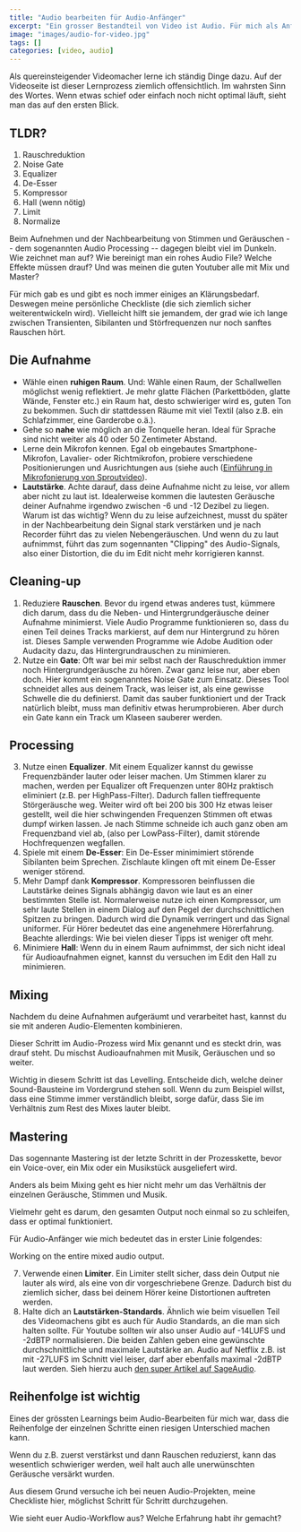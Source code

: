 ```yaml
---
title: "Audio bearbeiten für Audio-Anfänger"
excerpt: "Ein grosser Bestandteil von Video ist Audio. Für mich als Anfänger schwarze Magie. Diese Checkliste hat mir geholfen."
image: "images/audio-for-video.jpg"
tags: []
categories: [video, audio]
---
```


Als quereinsteigender Videomacher lerne ich ständig Dinge dazu. Auf der Videoseite ist dieser Lernprozess ziemlich offensichtlich. Im wahrsten Sinn des Wortes. Wenn etwas schief oder einfach noch nicht optimal läuft, sieht man das auf den ersten Blick.

## TLDR?

1. Rauschreduktion
2. Noise Gate
3. Equalizer
4. De-Esser
5. Kompressor
6. Hall (wenn nötig)
7. Limit
8. Normalize

Beim Aufnehmen und der Nachbearbeitung von Stimmen und Geräuschen -- dem sogenannten Audio Processing -- dagegen bleibt viel im Dunkeln. Wie zeichnet man auf? Wie bereinigt man ein rohes Audio File? Welche Effekte müssen drauf? Und was meinen die guten Youtuber alle mit Mix und Master?

Für mich gab es und gibt es noch immer einiges an Klärungsbedarf. Deswegen meine persönliche Checkliste (die sich ziemlich sicher weiterentwickeln wird). Vielleicht hilft sie jemandem, der grad wie ich lange zwischen Transienten, Sibilanten und Störfrequenzen nur noch sanftes Rauschen hört.

## Die Aufnahme

- Wähle einen **ruhigen Raum**. Und: Wähle einen Raum, der Schallwellen möglichst wenig reflektiert. Je mehr glatte Flächen (Parkettböden, glatte Wände, Fenster etc.) ein Raum hat, desto schwieriger wird es, guten Ton zu bekommen. Such dir stattdessen Räume mit viel Textil (also z.B. ein Schlafzimmer, eine Garderobe o.ä.).
- Gehe so **nahe** wie möglich an die Tonquelle heran. Ideal für Sprache sind nicht weiter als 40 oder 50 Zentimeter Abstand.
- Lerne dein Mikrofon kennen. Egal ob eingebautes Smartphone-Mikrofon, Lavalier- oder Richtmikrofon, probiere verschiedene Positionierungen und Ausrichtungen aus (siehe auch ([Einführung in Mikrofonierung von Sproutvideo](https://sproutvideo.com/blog/three-essential-mic-setups-when-to-use-them.html)).
- **Lautstärke**. Achte darauf, dass deine Aufnahme nicht zu leise, vor allem aber nicht zu laut ist. Idealerweise kommen die lautesten Geräusche deiner Aufnahme irgendwo zwischen -6 und -12 Dezibel zu liegen. Warum ist das wichtig? Wenn du zu leise aufzeichnest, musst du später in der Nachbearbeitung dein Signal stark verstärken und je nach Recorder führt das zu vielen Nebengeräuschen. Und wenn du zu laut aufnimmst, führt das zum sogennanten "Clipping" des Audio-Signals, also einer Distortion, die du im Edit nicht mehr korrigieren kannst.

## Cleaning-up

1. Reduziere **Rauschen**. Bevor du irgend etwas anderes tust, kümmere dich darum, dass du die Neben- und Hintergrundgeräusche deiner Aufnahme minimierst. Viele Audio Programme funktionieren so, dass du einen Teil deines Tracks markierst, auf dem nur Hintergrund zu hören ist. Dieses Sample verwenden Programme wie Adobe Audition oder Audacity dazu, das Hintergrundrauschen zu minimieren.
2. Nutze ein **Gate**: Oft war bei mir selbst nach der Rauschreduktion immer noch Hintergrundgeräusche zu hören. Zwar ganz leise nur, aber eben doch. Hier kommt ein sogenanntes Noise Gate zum Einsatz. Dieses Tool schneidet alles aus deinem Track, was leiser ist, als eine gewisse Schwelle die du definierst. Damit das sauber funktioniert und der Track natürlich bleibt, muss man definitiv etwas herumprobieren. Aber durch ein Gate kann ein Track um Klaseen sauberer werden.

## Processing

3. Nutze einen **Equalizer**. Mit einem Equalizer kannst du gewisse Frequenzbänder lauter oder leiser machen. Um Stimmen klarer zu machen, werden per Equalizer oft Frequenzen unter 80Hz praktisch eliminiert (z.B. per HighPass-Filter). Dadurch fallen tieffrequente Störgeräusche weg. Weiter wird oft bei 200 bis 300 Hz etwas leiser gestellt, weil die hier schwingenden Frequenzen Stimmen oft etwas dumpf wirken lassen. Je nach Stimme schneide ich auch ganz oben am Frequenzband viel ab, (also per LowPass-Filter), damit störende Hochfrequenzen wegfallen.
4. Spiele mit einem **De-Esser**: Ein De-Esser minimimiert störende Sibilanten beim Sprechen. Zischlaute klingen oft mit einem De-Esser weniger störend.
5. Mehr Dampf dank **Kompressor**. Kompressoren beinflussen die Lautstärke deines Signals abhängig davon wie laut es an einer bestimmten Stelle ist. Normalerweise nutze ich einen Kompressor, um sehr laute Stellen in einem Dialog auf den Pegel der durchschnittlichen Spitzen zu bringen. Dadurch wird die Dynamik verringert und das Signal uniformer. Für Hörer bedeutet das eine angenehmere Hörerfahrung. Beachte allerdings: Wie bei vielen dieser Tipps ist weniger oft mehr.
6. Minimiere **Hall**: Wenn du in einem Raum aufnimmst, der sich nicht ideal für Audioaufnahmen eignet, kannst du versuchen im Edit den Hall zu minimieren.

## Mixing

Nachdem du deine Aufnahmen aufgeräumt und verarbeitet hast, kannst du sie mit anderen Audio-Elementen kombinieren.

Dieser Schritt im Audio-Prozess wird Mix genannt und es steckt drin, was drauf steht. Du mischst Audioaufnahmen mit Musik, Geräuschen und so weiter. 

Wichtig in diesem Schritt ist das Levelling. Entscheide dich, welche deiner Sound-Bausteine im Vordergrund stehen soll. Wenn du zum Beispiel willst, dass eine Stimme immer verständlich bleibt, sorge dafür, dass Sie im Verhältnis zum Rest des Mixes lauter bleibt.

## Mastering

Das sogennante Mastering ist der letzte Schritt in der Prozesskette, bevor ein Voice-over, ein Mix oder ein Musikstück ausgeliefert wird.

Anders als beim Mixing geht es hier nicht mehr um das Verhältnis der einzelnen Geräusche, Stimmen und Musik.

Vielmehr geht es darum, den gesamten Output noch einmal so zu schleifen, dass er optimal funktioniert.

Für Audio-Anfänger wie mich bedeutet das in erster Linie folgendes:

Working on the entire mixed audio output.

7. Verwende einen **Limiter**. Ein Limiter stellt sicher, dass dein Output nie lauter als wird, als eine von dir vorgeschriebene Grenze. Dadurch bist du ziemlich sicher, dass bei deinem Hörer keine Distortionen auftreten werden.
8. Halte dich an **Lautstärken-Standards**. Ähnlich wie beim visuellen Teil des Videomachens gibt es auch für Audio Standards, an die man sich halten sollte. Für Youtube sollten wir also unser Audio auf -14LUFS und -2dBTP normalisieren. Die beiden Zahlen geben eine gewünschte durchschnittliche und maximale Lautstärke an. Audio auf Netflix z.B. ist mit -27LUFS im Schnitt viel leiser, darf aber ebenfalls maximal -2dBTP laut werden. Sieh hierzu auch [den super Artikel auf SageAudio](https://www.sageaudio.com/blog/mastering/mastering-voice-over-dialogue-for-video.php).

## Reihenfolge ist wichtig

Eines der grössten Learnings beim Audio-Bearbeiten für mich war, dass die Reihenfolge der einzelnen Schritte einen riesigen Unterschied machen kann.

Wenn du z.B. zuerst verstärkst und dann Rauschen reduzierst, kann das wesentlich schwieriger werden, weil halt auch alle unerwünschten Geräusche versärkt wurden.

Aus diesem Grund versuche ich bei neuen Audio-Projekten, meine Checkliste hier, möglichst Schritt für Schritt durchzugehen. 

Wie sieht euer Audio-Workflow aus? Welche Erfahrung habt ihr gemacht?
